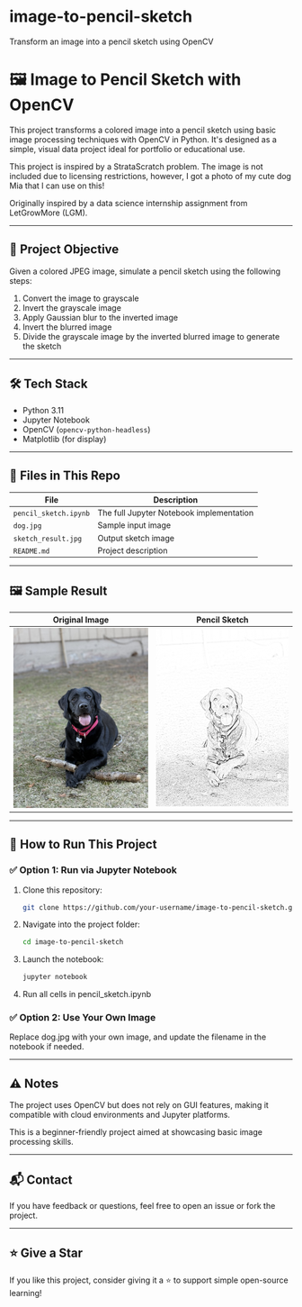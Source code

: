 # image-to-pencil-sketch
Transform an image into a pencil sketch using OpenCV

# 🖼️ Image to Pencil Sketch with OpenCV

This project transforms a colored image into a pencil sketch using basic image processing techniques with OpenCV in Python. It's designed as a simple, visual data project ideal for portfolio or educational use.

This project is inspired by a StrataScratch problem. The image is not included due to licensing restrictions, however, I got a photo of my cute dog Mia that I can use on this!

Originally inspired by a data science internship assignment from LetGrowMore (LGM).

---

## 📌 Project Objective

Given a colored JPEG image, simulate a pencil sketch using the following steps:
1. Convert the image to grayscale
2. Invert the grayscale image
3. Apply Gaussian blur to the inverted image
4. Invert the blurred image
5. Divide the grayscale image by the inverted blurred image to generate the sketch

---

## 🛠️ Tech Stack

- Python 3.11
- Jupyter Notebook
- OpenCV (`opencv-python-headless`)
- Matplotlib (for display)

---

## 📂 Files in This Repo

| File                  | Description                              |
|-----------------------|------------------------------------------|
| `pencil_sketch.ipynb` | The full Jupyter Notebook implementation |
| `dog.jpg`             | Sample input image                       |
| `sketch_result.jpg`   | Output sketch image                      |
| `README.md`           | Project description                      |

---

## 🖼️ Sample Result

| Original Image | Pencil Sketch |
|----------------|----------------|
| ![Original](dog.jpg) | ![Sketch](sketch_result.jpg) |

---

## 🚀 How to Run This Project

### ✅ Option 1: Run via Jupyter Notebook
1. Clone this repository:
   ```bash
   git clone https://github.com/your-username/image-to-pencil-sketch.git

2. Navigate into the project folder:
   ```bash
   cd image-to-pencil-sketch
   
4. Launch the notebook:
   ```bash
   jupyter notebook
   
5. Run all cells in pencil_sketch.ipynb

### ✅ Option 2: Use Your Own Image
Replace dog.jpg with your own image, and update the filename in the notebook if needed.

---

## ⚠️ Notes

   The project uses OpenCV but does not rely on GUI features, making it compatible with cloud environments and Jupyter platforms.

   This is a beginner-friendly project aimed at showcasing basic image processing skills.

---

## 📬 Contact
If you have feedback or questions, feel free to open an issue or fork the project.

---

## ⭐️ Give a Star
If you like this project, consider giving it a ⭐️ to support simple open-source learning!
